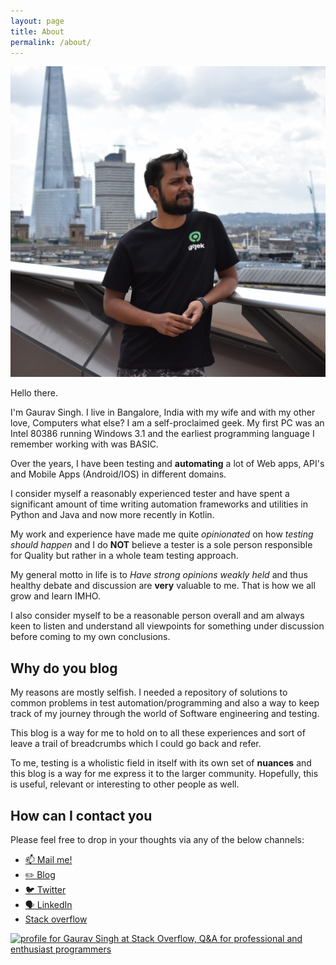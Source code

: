 ```yaml
---
layout: page
title: About
permalink: /about/
---
```


![Gaurav Singh](/assets/images/wp-content/uploads/2019/09/dsc_0107-1.jpg)

Hello there.

I'm Gaurav Singh. I live in Bangalore, India with my wife and with my other love, Computers what
else? I am a self-proclaimed geek. My first PC was an Intel 80386 running Windows 3.1 and the
earliest programming language I remember working with was BASIC.

Over the years, I have been testing and **automating** a lot of Web apps, API's and Mobile Apps
(Android/IOS) in different domains.

I consider myself a reasonably experienced tester and have spent a significant amount of time
writing automation frameworks and utilities in Python and Java and now more recently in Kotlin.

My work and experience have made me quite _opinionated_ on how _testing should happen_ and I do
**NOT** believe a tester is a sole person responsible for Quality but rather in a whole team testing
approach.

My general motto in life is to _Have strong opinions weakly held_ and thus healthy debate and
discussion are **very** valuable to me. That is how we all grow and learn IMHO.

I also consider myself to be a reasonable person overall and am always keen to listen and understand
all viewpoints for something under discussion before coming to my own conclusions.

## Why do you blog

My reasons are mostly selfish. I needed a repository of solutions to common problems in test
automation/programming and also a way to keep track of my journey through the world of Software
engineering and testing.

This blog is a way for me to hold on to all these experiences and sort of leave a trail of
breadcrumbs which I could go back and refer.

To me, testing is a wholistic field in itself with its own set of **nuances** and this blog is a way
for me express it to the larger community. Hopefully, this is useful, relevant or interesting to
other people as well.

## How can I contact you

Please feel free to drop in your thoughts via any of the below channels:

- [📫 Mail me!](mailto:gaurav.singh55@gmail.com)
- [✏️ Blog](https://automationhacks.io/)
- [🐦 Twitter](https://twitter.com/automationhacks)
- [🗣 LinkedIn](https://www.linkedin.com/in/automationhacks/)
- [Stack overflow](https://stackoverflow.com/users/5336432/gaurav-singh)

<a href="https://stackoverflow.com/users/5336432/gaurav-singh"><img src="https://stackoverflow.com/users/flair/5336432.png?theme=clean" width="208" height="58" alt="profile for Gaurav Singh at Stack Overflow, Q&amp;A for professional and enthusiast programmers" title="profile for Gaurav Singh at Stack Overflow, Q&amp;A for professional and enthusiast programmers"></a>
